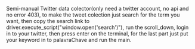 
Semi-manual Twitter data colector(only need a twitter account, no api and no error 403), to make the tweet colection just search for the term you want, then copy the search link to driver.execute_script("window.open('search')"), run the scroll_down, login in to your twitter, then press enter on the terminal, for the last part just put your keyword in to palavraChave and run the main.

